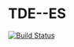 # TDE--ES
[![Build Status](https://travis-ci.org/adrianohunter/TDE--ES.svg?branch=master)](https://travis-ci.org/adrianohunter/TDE--ES)
